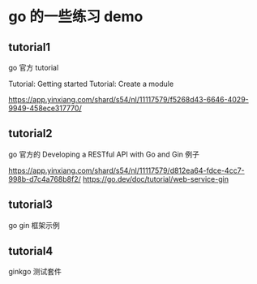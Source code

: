 # go 的一些练习 demo

## tutorial1

go 官方 tutorial

Tutorial: Getting started
Tutorial: Create a module

https://app.yinxiang.com/shard/s54/nl/11117579/f5268d43-6646-4029-9949-458ece317770/

## tutorial2

go 官方的 Developing a RESTful API with Go and Gin 例子

https://app.yinxiang.com/shard/s54/nl/11117579/d812ea64-fdce-4cc7-998b-d7c4a768b8f2/
https://go.dev/doc/tutorial/web-service-gin

## tutorial3

go gin 框架示例

## tutorial4

ginkgo 测试套件